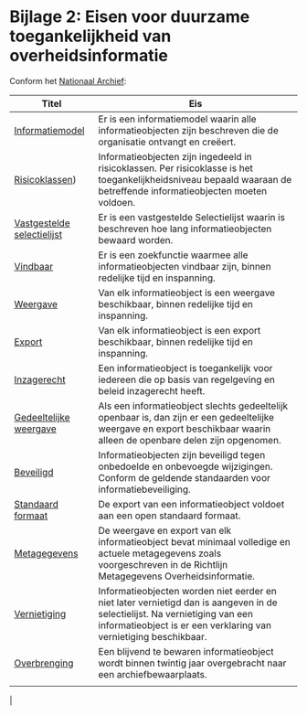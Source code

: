 # Bijlage 2: Eisen voor duurzame toegankelijkheid van overheidsinformatie

Conform het [Nationaal Archief](https://www.nationaalarchief.nl/archiveren/kennisbank/overzicht-duto-eisen):

| Titel                                                                                                                   | Eis                                                                                                                                                                                             |
|-------------------------------------------------------------------------------------------------------------------------|-------------------------------------------------------------------------------------------------------------------------------------------------------------------------------------------------|
| <a href='https://www.nationaalarchief.nl/archiveren/kennisbank/informatiemodel-duto-eis' target='_blank'>Informatiemodel</a>                       | Er is een informatiemodel waarin alle informatieobjecten zijn beschreven die de organisatie ontvangt en creëert.                                                                                |
| <a href='https://www.nationaalarchief.nl/archiveren/kennisbank/risicoklassen-duto-eis' target='_blank'>Risicoklassen</a>)                          | Informatieobjecten zijn ingedeeld in risicoklassen. Per risicoklasse is het toegankelijkheidsniveau bepaald waaraan de betreffende informatieobjecten moeten voldoen.                           |
| <a href='https://www.nationaalarchief.nl/archiveren/kennisbank/vastgestelde-selectielijst-duto-eis' target='_blank'>Vastgestelde selectielijst</a> | Er is een vastgestelde Selectielijst waarin is beschreven hoe lang informatieobjecten bewaard worden.                                                                                           |
| <a href='https://www.nationaalarchief.nl/archiveren/kennisbank/vindbaar-duto-eis' target='_blank'>Vindbaar</a>                                     | Er is een zoekfunctie waarmee alle informatieobjecten vindbaar zijn, binnen redelijke tijd en inspanning.                                                                                       |
| <a href='https://www.nationaalarchief.nl/archiveren/kennisbank/weergave-duto-eis' target='_blank'>Weergave</a>                                     | Van elk informatieobject is een weergave beschikbaar, binnen redelijke tijd en inspanning.                                                                                                      |
| <a href='https://www.nationaalarchief.nl/archiveren/kennisbank/export-duto-eis' target='_blank'>Export</a>                                         | Van elk informatieobject is een export beschikbaar, binnen redelijke tijd en inspanning.                                                                                                        |
| <a href='https://www.nationaalarchief.nl/archiveren/kennisbank/inzagerecht-duto-eis' target='_blank'>Inzagerecht</a>                               | Een informatieobject is toegankelijk voor iedereen die op basis van regelgeving en beleid inzagerecht heeft.                                                                                    |
| <a href='https://www.nationaalarchief.nl/archiveren/kennisbank/gedeeltelijke-weergave-duto-eis' target='_blank'>Gedeeltelijke weergave</a>         | Als een informatieobject slechts gedeeltelijk openbaar is, dan zijn er een gedeeltelijke weergave en export beschikbaar waarin alleen de openbare delen zijn opgenomen.                         |
| <a href='https://www.nationaalarchief.nl/archiveren/kennisbank/beveiligd-duto-eis' target='_blank'>Beveiligd</a>                                   | Informatieobjecten zijn beveiligd tegen onbedoelde en onbevoegde wijzigingen. Conform de geldende standaarden voor informatiebeveiliging.                                                       |
| <a href='https://www.nationaalarchief.nl/archiveren/kennisbank/standaard-formaat-duto-eis' target='_blank'>Standaard formaat</a>                   | De export van een informatieobject voldoet aan een open standaard formaat.                                                                                                                      |
| <a href='https://www.nationaalarchief.nl/archiveren/kennisbank/metagegevens-duto-eis' target='_blank'>Metagegevens</a>                             | De weergave en export van elk informatieobject bevat minimaal volledige en actuele metagegevens zoals voorgeschreven in de Richtlijn Metagegevens Overheidsinformatie.                          |
| <a href='https://www.nationaalarchief.nl/archiveren/kennisbank/vernietiging-duto-eis' target='_blank'>Vernietiging</a>                             | Informatieobjecten worden niet eerder en niet later vernietigd dan is aangeven in de selectielijst. Na vernietiging van een informatieobject is er een verklaring van vernietiging beschikbaar. |
| <a href='https://www.nationaalarchief.nl/archiveren/kennisbank/overbrenging-duto-eis' target='_blank'>Overbrenging</a>                             | Een blijvend te bewaren informatieobject wordt binnen twintig jaar overgebracht naar een archiefbewaarplaats.                                                                |
|                                                                                                                         |                                                                                                                                                                                                 |
|                                                        
